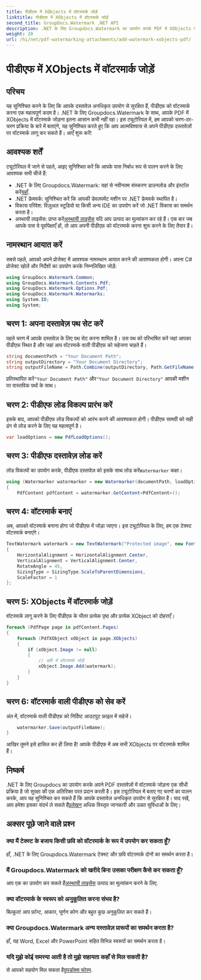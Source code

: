 ```yaml
---
title: पीडीएफ में XObjects में वॉटरमार्क जोड़ें
linktitle: पीडीएफ में XObjects में वॉटरमार्क जोड़ें
second_title: GroupDocs.Watermark .NET API
description: .NET के लिए Groupdocs.Watermark का उपयोग करके PDF में XObjects में वॉटरमार्क जोड़ने का तरीका जानें। आसान कार्यान्वयन के लिए हमारी चरण-दर-चरण मार्गदर्शिका का पालन करें।
weight: 20
url: /hi/net/pdf-watermarking-attachments/add-watermark-xobjects-pdf/
---
```


# पीडीएफ में XObjects में वॉटरमार्क जोड़ें

## परिचय
यह सुनिश्चित करने के लिए कि आपके दस्तावेज़ अनधिकृत उपयोग से सुरक्षित हैं, पीडीएफ़ को वॉटरमार्क करना एक महत्वपूर्ण कदम है। .NET के लिए Groupdocs.Watermark के साथ, आपके PDF में XObjects में वॉटरमार्क जोड़ना इतना आसान कभी नहीं रहा। इस ट्यूटोरियल में, हम आपको चरण-दर-चरण प्रक्रिया के बारे में बताएंगे, यह सुनिश्चित करते हुए कि आप आत्मविश्वास से अपने पीडीएफ दस्तावेज़ों पर वॉटरमार्क लागू कर सकते हैं। आएँ शुरू करें!
## आवश्यक शर्तें
ट्यूटोरियल में जाने से पहले, आइए सुनिश्चित करें कि आपके पास निर्बाध रूप से पालन करने के लिए आवश्यक सभी चीजें हैं:
-  .NET के लिए Groupdocs.Watermark: यहां से नवीनतम संस्करण डाउनलोड और इंस्टॉल करें[यहाँ](https://releases.groupdocs.com/Watermark/net/).
- .NET फ्रेमवर्क: सुनिश्चित करें कि आपकी डेवलपमेंट मशीन पर .NET फ्रेमवर्क स्थापित है।
- विकास परिवेश: विज़ुअल स्टूडियो या किसी अन्य IDE का उपयोग करें जो .NET विकास का समर्थन करता है।
-  अस्थायी लाइसेंस: प्राप्त करें[अस्थायी लाइसेंस](https://purchase.groupdocs.com/temporary-license/) यदि आप उत्पाद का मूल्यांकन कर रहे हैं।
एक बार जब आपके पास ये पूर्वापेक्षाएँ हों, तो आप अपनी पीडीएफ़ को वॉटरमार्क करना शुरू करने के लिए तैयार हैं।
## नामस्थान आयात करें
सबसे पहले, आपको अपने प्रोजेक्ट में आवश्यक नामस्थान आयात करने की आवश्यकता होगी। अपना C# प्रोजेक्ट खोलें और निर्देशों का उपयोग करके निम्नलिखित जोड़ें:
```csharp
using GroupDocs.Watermark.Common;
using GroupDocs.Watermark.Contents.Pdf;
using GroupDocs.Watermark.Options.Pdf;
using GroupDocs.Watermark.Watermarks;
using System.IO;
using System;
```
## चरण 1: अपना दस्तावेज़ पथ सेट करें
पहले चरण में आपके दस्तावेज़ के लिए पथ सेट करना शामिल है। उस पथ को परिभाषित करें जहां आपका पीडीएफ स्थित है और जहां आप वॉटरमार्क वाली पीडीएफ को सहेजना चाहते हैं।
```csharp
string documentPath = "Your Document Path";
string outputDirectory = "Your Document Directory";
string outputFileName = Path.Combine(outputDirectory, Path.GetFileName(documentPath));
```
 प्रतिस्थापित करें`"Your Document Path"` और`"Your Document Directory"` आपकी मशीन पर वास्तविक पथों के साथ।
## चरण 2: पीडीएफ लोड विकल्प प्रारंभ करें
इसके बाद, आपको पीडीएफ लोड विकल्पों को आरंभ करने की आवश्यकता होगी। पीडीएफ सामग्री को सही ढंग से लोड करने के लिए यह महत्वपूर्ण है।
```csharp
var loadOptions = new PdfLoadOptions();
```
## चरण 3: पीडीएफ दस्तावेज़ लोड करें
लोड विकल्पों का उपयोग करके, पीडीएफ दस्तावेज़ को इसके साथ लोड करें`Watermarker` कक्षा।
```csharp
using (Watermarker watermarker = new Watermarker(documentPath, loadOptions))
{
    PdfContent pdfContent = watermarker.GetContent<PdfContent>();
```
## चरण 4: वॉटरमार्क बनाएं
अब, आपको वॉटरमार्क बनाना होगा जो पीडीएफ में जोड़ा जाएगा। इस ट्यूटोरियल के लिए, हम एक टेक्स्ट वॉटरमार्क बनाएंगे।
```csharp
TextWatermark watermark = new TextWatermark("Protected image", new Font("Arial", 8))
{
    HorizontalAlignment = HorizontalAlignment.Center,
    VerticalAlignment = VerticalAlignment.Center,
    RotateAngle = 45,
    SizingType = SizingType.ScaleToParentDimensions,
    ScaleFactor = 1
};
```
## चरण 5: XObjects में वॉटरमार्क जोड़ें
वॉटरमार्क लागू करने के लिए पीडीएफ के भीतर प्रत्येक पृष्ठ और प्रत्येक XObject को दोहराएँ।
```csharp
foreach (PdfPage page in pdfContent.Pages)
{
    foreach (PdfXObject xObject in page.XObjects)
    {
        if (xObject.Image != null)
        {
            // छवि में वॉटरमार्क जोड़ें
            xObject.Image.Add(watermark);
        }
    }
}
```
## चरण 6: वॉटरमार्क वाली पीडीएफ को सेव करें
अंत में, वॉटरमार्क वाली पीडीएफ को निर्दिष्ट आउटपुट फ़ाइल में सहेजें।
```csharp
    watermarker.Save(outputFileName);
}
```
आखिर तुमने इसे हासिल कर ही लिया है! आपके पीडीएफ में अब सभी XObjects पर वॉटरमार्क शामिल हैं।
## निष्कर्ष
 .NET के लिए Groupdocs का उपयोग करके अपने PDF दस्तावेज़ों में वॉटरमार्क जोड़ना एक सीधी प्रक्रिया है जो सुरक्षा की एक अतिरिक्त परत प्रदान करती है। इस ट्यूटोरियल में बताए गए चरणों का पालन करके, आप यह सुनिश्चित कर सकते हैं कि आपके दस्तावेज़ अनधिकृत उपयोग से सुरक्षित हैं। याद रखें, आप हमेशा इसका संदर्भ ले सकते हैं[प्रलेखन](https://tutorials.groupdocs.com/Watermark/net/) अधिक विस्तृत जानकारी और उन्नत सुविधाओं के लिए।
## अक्सर पूछे जाने वाले प्रश्न
### क्या मैं टेक्स्ट के बजाय किसी छवि को वॉटरमार्क के रूप में उपयोग कर सकता हूँ?
हाँ, .NET के लिए Groupdocs.Watermark टेक्स्ट और छवि वॉटरमार्क दोनों का समर्थन करता है।
### मैं Groupdocs.Watermark को खरीदे बिना उसका परीक्षण कैसे कर सकता हूँ?
 आप एक का उपयोग कर सकते हैं[अस्थायी लाइसेंस](https://purchase.groupdocs.com/temporary-license/) उत्पाद का मूल्यांकन करने के लिए.
### क्या वॉटरमार्क के स्वरूप को अनुकूलित करना संभव है?
बिल्कुल! आप फ़ॉन्ट, आकार, घूर्णन कोण और बहुत कुछ अनुकूलित कर सकते हैं।
### क्या Groupdocs.Watermark अन्य दस्तावेज़ प्रारूपों का समर्थन करता है?
हाँ, यह Word, Excel और PowerPoint सहित विभिन्न स्वरूपों का समर्थन करता है।
### यदि मुझे कोई समस्या आती है तो मुझे सहायता कहाँ से मिल सकती है?
 से आपको सहयोग मिल सकता है[ग्रुपडॉक्स फोरम](https://forum.groupdocs.com/c/watermark/19).